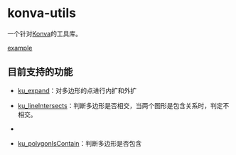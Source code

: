 # konva-utils
一个针对[Konva](https://konvajs.org/)的工具库。


[example](https://stackblitz.com/edit/vitejs-vite-4rdvwl?file=src%2Fmain.ts)


## 目前支持的功能

- [ku_expand](https://github.com/Awu1227/konva-utils/blob/b_1.2/src/utils/expand/index.ts#L14)：对多边形的点进行内扩和外扩

- [ku_lineIntersects](https://github.com/Awu1227/konva-utils/blob/b_1.3/src/intersects/index.ts#L15)：判断多边形是否相交，当两个图形是包含关系时，判定不相交。
- 
- [ku_polygonIsContain](https://github.com/Awu1227/konva-utils/blob/b_1.3/src/intersects/index.ts#L15)：判断多边形是否包含

